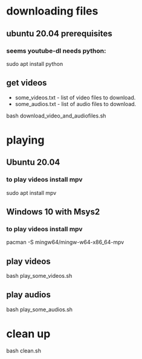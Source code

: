 # downloading files

## ubuntu 20.04 prerequisites

### seems youtube-dl needs python:

sudo apt install python

## get videos  

* some_videos.txt - list of video files to download.
* some_audios.txt - list of audio files to download.
  
bash download_video_and_audiofiles.sh  
  
# playing 

## Ubuntu 20.04  

### to play videos install mpv
sudo apt install mpv  
  
## Windows 10 with Msys2  

### to play videos install mpv
pacman -S mingw64/mingw-w64-x86_64-mpv  
  
## play videos  
  
bash play_some_videos.sh  

## play audios
  
bash play_some_audios.sh  
  
# clean up  
  
bash clean.sh  
  
